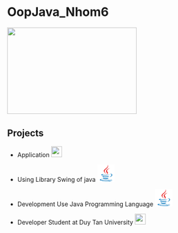 # OopJava_Nhom6

<img width="300" height = "200" style="color:white;" src="https://cdn.jsdelivr.net/npm/simple-icons@3.0.1/icons/dev-dot-to.svg">

## Projects ##
+ Application <code><img height="25" width="25" src="https://cdn4.iconfinder.com/data/icons/logos-3/600/React.js_logo-512.png"></code>
+ Using Library Swing of java <a href="https://www.heroku.com/"><a href="https://www.java.com" target="_blank" rel="noreferrer"> <img src="https://raw.githubusercontent.com/devicons/devicon/master/icons/java/java-original.svg" alt="java" width="40" height="40"/> </a>
+ Development Use Java Programming Language  <a href="https://www.heroku.com/"><a href="https://www.java.com" target="_blank" rel="noreferrer"> <img src="https://raw.githubusercontent.com/devicons/devicon/master/icons/java/java-original.svg" alt="java" width="40" height="40"/> </a>

+ Developer Student at Duy Tan University <code><img width="25" height = "25" style="color:white;" src="https://cdn.jsdelivr.net/npm/simple-icons@3.0.1/icons/dev-dot-to.svg"></code>
